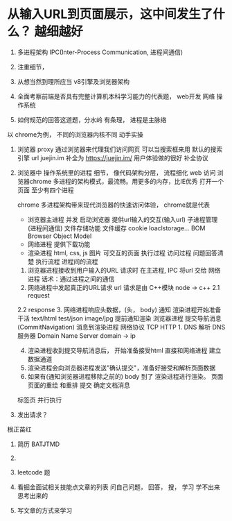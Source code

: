 # 从输入URL到页面展示，这中间发生了什么？ 越细越好
1. 多进程架构
IPC(Inter-Process Communication, 进程间通信)

1. 注重细节， 
2. 从想当然到理所应当 v8引擎及浏览器架构
3. 全面考察前端是否具有完整计算机本科学习能力的代表题，
    web开发  网络   操作系统  
4. 如何规范的回答这道题，分水岭
    有条理， 进程是主脉络

以 chrome为例， 不同的浏览器内核不同
动手实操
1. 浏览器 proxy 通过浏览器来代理我们访问网页
    可以当搜索框来用  默认的搜索引擎
    url
    juejin.im   补全为 https://juejin.im/ 用户体验做的很好 补全协议
2. 浏览器中 操作系统里的进程
    细节， 像代码架构分层， 流程细化
    web 访问 浏览器chrome 多进程的架构模式，最流畅。用更多的内存，比IE优秀
    打开一个页面 至少有四个进程  
    <!-- 主进程 管家 chrome 浏览器，
    子进程
    GPU 进程 渲染进程 GPU 加速  3D 渲染  canvas three.js   css transform 3d
    NetWork Service -->
    chrome 多进程架构带来现代浏览器的快速访问体验， chrome就是代表
    - 浏览器主进程   并发
    启动浏览器 提供url输入的交互(输入url) 子进程管理(进程间通信)
    文件存储功能 文件缓存 cookie loaclstorage...   BOM  Browser Object Model
    - 网络进程 提供下载功能
    - 渲染进程 html, css, js 图片  可交互的页面
    执行过程
        访问过程  问题回答清楚 执行流程 进程间的流程 
    1. 浏览器进程接收到用户输入的URL 请求时  在主进程,  IPC 将url 交给
        网络进程                                   话术：通过进程之间的通信
    2. 网络进程中发起真正的URL请求 url 请求是由 C++模块 node -> c++
      2.1  request

      2.2  response
    3. 网络进程响应头数据，(头， body) 通知 渲染进程开始准备干活
        text/html  test/json  image/jpg  提前通知渲染
        浏览器进程 提交导航消息(CommitNavigation) 消息到渲染进程
        网络协议 TCP HTTP
        1. DNS 解析 DNS 服务器 Domain Name Server
            domain -> ip

    4. 渲染进程收到提交导航消息后， 开始准备接受html 直接和网络进程 
    建立数据通道 
    5. 渲染进程会向浏览器进程发送"确认提交"，准备好接受和解析页面数据
    6. 如果有(通知浏览器进程移除之前的) 
    body 到了 渲染进程进行渲染。 页面页面的重绘 和重排 提交 确定文档消息


    标签页
    并行执行
2. 发出请求？







根正苗红
1. 简历  BATJTMD
2. 

1. leetcode 题
2. 看掘金面试相关技能点文章的列表
    问自己问题， 回答， 搜， 学习
    学不出来  思考出来的
3. 写文章的方式来学习
